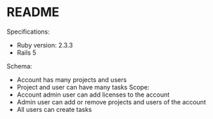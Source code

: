 # README

Specifications:
  * Ruby version: 2.3.3
  * Rails 5

Schema:
  * Account has many projects and users
  * Project and user can have many tasks
Scope:
  * Account admin user can add licenses to the account
  * Admin user can add or remove projects and users of the account
  * All users can create tasks
